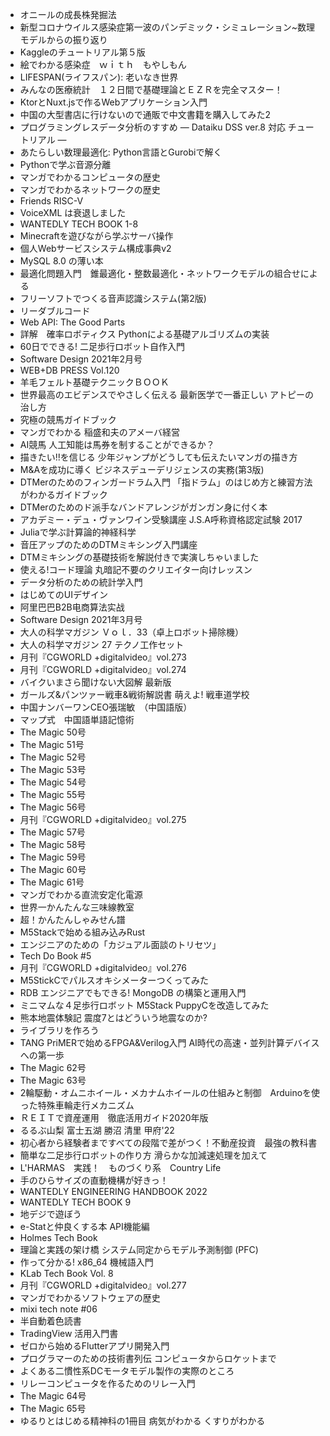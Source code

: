 * オニールの成長株発掘法
* 新型コロナウイルス感染症第一波のパンデミック・シミュレーション~数理モデルからの振り返り
* Kaggleのチュートリアル第５版
* 絵でわかる感染症　ｗｉｔｈ　もやしもん
* LIFESPAN(ライフスパン): 老いなき世界
* みんなの医療統計　１２日間で基礎理論とＥＺＲを完全マスター！
* KtorとNuxt.jsで作るWebアプリケーション入門
* 中国の大型書店に行けないので通販で中文書籍を購入してみた2
* プログラミングレスデータ分析のすすめ ― Dataiku DSS ver.8 対応 チュートリアル ―
* あたらしい数理最適化: Python言語とGurobiで解く
* Pythonで学ぶ音源分離
* マンガでわかるコンピュータの歴史
* マンガでわかるネットワークの歴史
* Friends RISC-V
* VoiceXML は衰退しました
* WANTEDLY TECH BOOK 1-8
* Minecraftを遊びながら学ぶサーバ操作
* 個人Webサービスシステム構成事典v2
* MySQL 8.0 の薄い本
* 最適化問題入門　錐最適化・整数最適化・ネットワークモデルの組合せによる
* フリーソフトでつくる音声認識システム(第2版)
* リーダブルコード
* Web API: The Good Parts
* 詳解　確率ロボティクス Pythonによる基礎アルゴリズムの実装
* 60日でできる! 二足歩行ロボット自作入門
* Software Design 2021年2月号
* WEB+DB PRESS Vol.120
* 羊毛フェルト基礎テクニックＢＯＯＫ
* 世界最高のエビデンスでやさしく伝える 最新医学で一番正しい アトピーの治し方
* 究極の競馬ガイドブック
* マンガでわかる 稲盛和夫のアメーバ経営
* AI競馬 人工知能は馬券を制することができるか？
* 描きたい!!を信じる 少年ジャンプがどうしても伝えたいマンガの描き方
* M&Aを成功に導く ビジネスデューデリジェンスの実務(第3版)
* DTMerのためのフィンガードラム入門 「指ドラム」のはじめ方と練習方法がわかるガイドブック
* DTMerのためのド派手なバンドアレンジがガンガン身に付く本
* アカデミー・デュ・ヴァンワイン受験講座 J.S.A呼称資格認定試験 2017
* Juliaで学ぶ計算論的神経科学
* 音圧アップのためのDTMミキシング入門講座
* DTMミキシングの基礎技術を解説付きで実演しちゃいました
* 使える!コード理論 丸暗記不要のクリエイター向けレッスン
* データ分析のための統計学入門
* はじめてのUIデザイン
* 阿里巴巴B2B电商算法实战
* Software Design 2021年3月号
* 大人の科学マガジン Ｖｏｌ．33（卓上ロボット掃除機）
* 大人の科学マガジン 27 テクノ工作セット
* 月刊『CGWORLD +digitalvideo』vol.273
* 月刊『CGWORLD +digitalvideo』vol.274
* バイクいまさら聞けない大図解 最新版
* ガールズ&パンツァー戦車&戦術解説書 萌えよ! 戦車道学校
* 中国ナンバーワンCEO張瑞敏　（中国語版）
* マップ式　中国語単語記憶術
* The Magic 50号
* The Magic 51号
* The Magic 52号
* The Magic 53号
* The Magic 54号
* The Magic 55号
* The Magic 56号
* 月刊『CGWORLD +digitalvideo』vol.275
* The Magic 57号
* The Magic 58号
* The Magic 59号
* The Magic 60号
* The Magic 61号
* マンガでわかる直流安定化電源
* 世界一かんたんな三味線教室
* 超！かんたんしゃみせん譜
* M5Stackで始める組み込みRust
* エンジニアのための「カジュアル面談のトリセツ」
* Tech Do Book #5
* 月刊『CGWORLD +digitalvideo』vol.276
* M5StickCでパルスオキシメーターつくってみた
* RDB エンジニアでもできる! MongoDB の構築と運用入門
* ミニマムな４足歩行ロボット M5Stack PuppyCを改造してみた
* 熊本地震体験記 震度7とはどういう地震なのか?
* ライブラリを作ろう
* TANG PriMERで始めるFPGA&Verilog入門 AI時代の高速・並列計算デバイスへの第一歩
* The Magic 62号
* The Magic 63号
* 2輪駆動・オムニホイール・メカナムホイールの仕組みと制御　Arduinoを使った特殊車輪走行メカニズム
* ＲＥＩＴで資産運用　徹底活用ガイド2020年版
* るるぶ山梨 富士五湖 勝沼 清里 甲府'22
* 初心者から経験者まですべての段階で差がつく！不動産投資　最強の教科書
* 簡単な二足歩行ロボットの作り方 滑らかな加減速処理を加えて
* L'HARMAS　実践！　ものづくり系　Country Life
* 手のひらサイズの直動機構が好きっ！
* WANTEDLY ENGINEERING HANDBOOK 2022
* WANTEDLY TECH BOOK 9
* 地デジで遊ぼう
* e-Statと仲良くする本 API機能編
* Holmes Tech Book
* 理論と実践の架け橋 システム同定からモデル予測制御 (PFC)
* 作って分かる! x86_64 機械語入門
* KLab Tech Book Vol. 8
* 月刊『CGWORLD +digitalvideo』vol.277
* マンガでわかるソフトウェアの歴史
* mixi tech note #06
* 半自動着色読書
* TradingView 活用入門書
* ゼロから始めるFlutterアプリ開発入門
* プログラマーのための技術書列伝 コンピュータからロケットまで
* よくある二慣性系DCモータモデル製作の実際のところ
* リレーコンピュータを作るためのリレー入門
* The Magic 64号
* The Magic 65号
* ゆるりとはじめる精神科の1冊目 病気がわかる くすりがわかる
